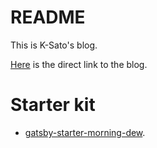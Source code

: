 # README

This is K-Sato's blog.

[Here](https://k-sato-0130.com/) is the direct link to the blog.

# Starter kit

- [gatsby-starter-morning-dew](https://maxpou.github.io/gatsby-starter-morning-dew/).
